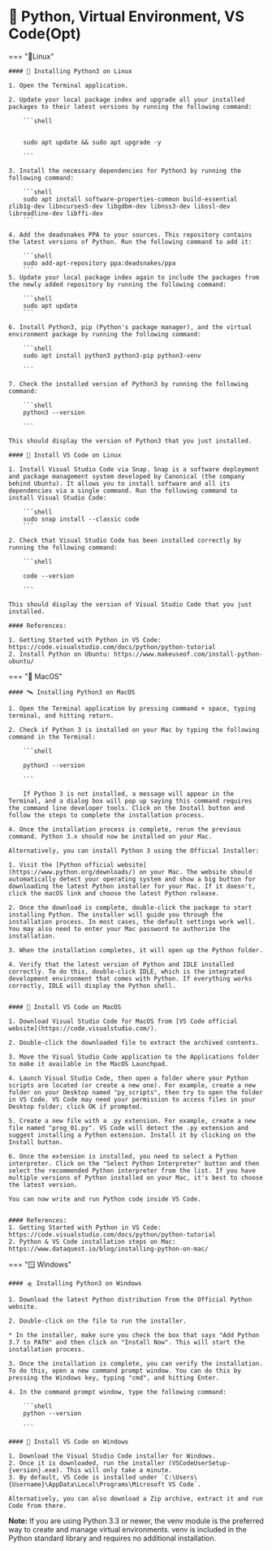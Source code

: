 # 🔑 **Python, Virtual Environment, VS Code(Opt)**

=== "🐧Linux"

    #### 🚀 Installing Python3 on Linux
    
    1. Open the Terminal application.

    2. Update your local package index and upgrade all your installed packages to their latest versions by running the following command:

        ```shell


        sudo apt update && sudo apt upgrade -y

        ```
    
    3. Install the necessary dependencies for Python3 by running the following command:

        ```shell
        sudo apt install software-properties-common build-essential zlib1g-dev libncurses5-dev libgdbm-dev libnss3-dev libssl-dev libreadline-dev libffi-dev
        ```

    4. Add the deadsnakes PPA to your sources. This repository contains the latest versions of Python. Run the following command to add it:

        ```shell
        sudo add-apt-repository ppa:deadsnakes/ppa
        ```
    5. Update your local package index again to include the packages from the newly added repository by running the following command:

        ```shell
        sudo apt update
        ```

    6. Install Python3, pip (Python's package manager), and the virtual environment package by running the following command:
    
        ```shell
        sudo apt install python3 python3-pip python3-venv

        ```

    7. Check the installed version of Python3 by running the following command:
    
        ```shell
        python3 --version

        ```

    This should display the version of Python3 that you just installed.

    #### 🎨 Install VS Code on Linux

    1. Install Visual Studio Code via Snap. Snap is a software deployment and package management system developed by Canonical (the company behind Ubuntu). It allows you to install software and all its dependencies via a single command. Run the following command to install Visual Studio Code:

        ```shell
        sudo snap install --classic code
        ``` 

    2. Check that Visual Studio Code has been installed correctly by running the following command:

        ```shell

        code --version

        ```

    This should display the version of Visual Studio Code that you just installed.

    #### References: 

    1. Getting Started with Python in VS Code: https://code.visualstudio.com/docs/python/python-tutorial 
    2. Install Python on Ubuntu: https://www.makeuseof.com/install-python-ubuntu/

=== "🍎 MacOS"

    #### 🛰️ Installing Python3 on MacOS

    1. Open the Terminal application by pressing command + space, typing terminal, and hitting return.

    2. Check if Python 3 is installed on your Mac by typing the following command in the Terminal:

        ```shell
        
        python3 --version

        ```

        If Python 3 is not installed, a message will appear in the Terminal, and a dialog box will pop up saying this command requires the command line developer tools. Click on the Install button and follow the steps to complete the installation process.

    4. Once the installation process is complete, rerun the previous command. Python 3.x should now be installed on your Mac.

    Alternatively, you can install Python 3 using the Official Installer:

    1. Visit the [Python official website](https://www.python.org/downloads/) on your Mac. The website should automatically detect your operating system and show a big button for downloading the latest Python installer for your Mac. If it doesn't, click the macOS link and choose the latest Python release.

    2. Once the download is complete, double-click the package to start installing Python. The installer will guide you through the installation process. In most cases, the default settings work well. You may also need to enter your Mac password to authorize the installation.

    3. When the installation completes, it will open up the Python folder.

    4. Verify that the latest version of Python and IDLE installed correctly. To do this, double-click IDLE, which is the integrated development environment that comes with Python. If everything works correctly, IDLE will display the Python shell.


    #### 🎨 Install VS Code on MacOS

    1. Download Visual Studio Code for MacOS from [VS Code official website](https://code.visualstudio.com/).

    2. Double-click the downloaded file to extract the archived contents.

    3. Move the Visual Studio Code application to the Applications folder to make it available in the MacOS Launchpad.

    4. Launch Visual Studio Code, then open a folder where your Python scripts are located (or create a new one). For example, create a new folder on your Desktop named "py_scripts", then try to open the folder in VS Code. VS Code may need your permission to access files in your Desktop folder; click OK if prompted.

    5. Create a new file with a .py extension. For example, create a new file named "prog_01.py". VS Code will detect the .py extension and suggest installing a Python extension. Install it by clicking on the Install button.

    6. Once the extension is installed, you need to select a Python interpreter. Click on the "Select Python Interpreter" button and then select the recommended Python interpreter from the list. If you have multiple versions of Python installed on your Mac, it's best to choose the latest version.

    You can now write and run Python code inside VS Code.


    #### References: 
    1. Getting Started with Python in VS Code: https://code.visualstudio.com/docs/python/python-tutorial 
    2. Python & VS Code installation steps on Mac: https://www.dataquest.io/blog/installing-python-on-mac/
    

=== "🪟 Windows"

    #### 🛸 Installing Python3 on Windows
    
    1. Download the latest Python distribution from the Official Python website. 

    2. Double-click on the file to run the installer.
        
    * In the installer, make sure you check the box that says "Add Python 3.7 to PATH" and then click on "Install Now". This will start the installation process.

    3. Once the installation is complete, you can verify the installation. To do this, open a new command prompt window. You can do this by pressing the Windows key, typing "cmd", and hitting Enter.

    4. In the command prompt window, type the following command:

        ```shell
        python --version

        ```

    #### 🎨 Install VS Code on Windows

    1. Download the Visual Studio Code installer for Windows.
    2. Once it is downloaded, run the installer (VSCodeUserSetup-{version}.exe). This will only take a minute.
    3. By default, VS Code is installed under `C:\Users\{Username}\AppData\Local\Programs\Microsoft VS Code`.

    Alternatively, you can also download a Zip archive, extract it and run Code from there.



**Note:** If you are using Python 3.3 or newer, the venv module is the preferred way to create and manage virtual environments. venv is included in the Python standard library and requires no additional installation.

